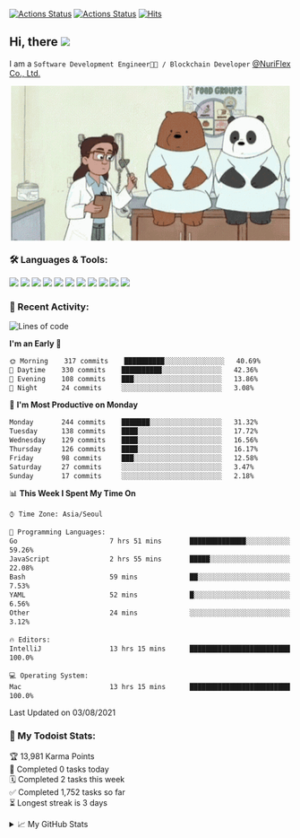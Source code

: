 
[![Actions Status](https://github.com/ddok2/ddok2/workflows/Todoist%20Readme/badge.svg)](https://github.com/ddok2/ddok2/actions)
[![Actions Status](https://github.com/ddok2/ddok2/workflows/wakatime-stats/badge.svg)](https://github.com/ddok2/ddok2/actions)
[![Hits](https://hits.seeyoufarm.com/api/count/incr/badge.svg?url=https%3A%2F%2Fgithub.com%2Fddok2&count_bg=%23FF9595&title_bg=%23555555&icon=github.svg&icon_color=%23FFFFFF&title=hits&edge_flat=false)](https://hits.seeyoufarm.com)

<!-- ![visitors](https://visitor-badge.laobi.icu/badge?page_id=ddok2.ddok2) -->
## Hi, there <img src="https://raw.githubusercontent.com/MartinHeinz/MartinHeinz/master/wave.gif" width="25px">

I am a `Software Development Engineer🧑‍💻 / Blockchain Developer` [@NuriFlex Co., Ltd.](https://nuriflex.com)


<p align="center">
<img align="center" alt="GIF" src="img/debugging.gif" />
</p>


### 🛠 Languages & Tools:
<p>
    <img src="https://img.shields.io/badge/go-%2300ADD8.svg?&style=for-the-badge&logo=go&logoColor=white"/>
    <img src="https://img.shields.io/badge/node.js%20-%2343853D.svg?&style=for-the-badge&logo=node.js&logoColor=white"/>
    <img src="https://img.shields.io/badge/javascript%20-%23323330.svg?&style=for-the-badge&logo=javascript&logoColor=%23F7DF1E"/>
    <img src="https://img.shields.io/badge/typescript%20-%23007ACC.svg?&style=for-the-badge&logo=typescript&logoColor=white"/>
    <img src="https://img.shields.io/badge/python%20-%2314354C.svg?&style=for-the-badge&logo=python&logoColor=white"/>
    <img src="https://img.shields.io/badge/react%20-%2320232a.svg?&style=for-the-badge&logo=react&logoColor=%2361DAFB"/>
    <img src="https://img.shields.io/badge/AWS%20-%23FF9900.svg?&style=for-the-badge&logo=amazon-aws&logoColor=white"/>
    <img src="https://img.shields.io/badge/Google%20Cloud%20-%234285F4.svg?&style=for-the-badge&logo=google-cloud&logoColor=white"/>
    <img src="https://img.shields.io/badge/docker%20-%230db7ed.svg?&style=for-the-badge&logo=docker&logoColor=white"/>
    <img src="https://img.shields.io/badge/kubernetes%20-%23326ce5.svg?&style=for-the-badge&logo=kubernetes&logoColor=white"/>
    <img src="https://img.shields.io/badge/ansible%20-%231A1918.svg?&style=for-the-badge&logo=ansible&logoColor=white"/>
</p>

### 🌈 Recent Activity:
<!--START_SECTION:waka-->
![Lines of code](https://img.shields.io/badge/From%20Hello%20World%20I%27ve%20Written-710662%20lines%20of%20code-blue)

**I'm an Early 🐤** 

```text
🌞 Morning    317 commits    ██████████░░░░░░░░░░░░░░░   40.69% 
🌆 Daytime    330 commits    ██████████░░░░░░░░░░░░░░░   42.36% 
🌃 Evening    108 commits    ███░░░░░░░░░░░░░░░░░░░░░░   13.86% 
🌙 Night      24 commits     ░░░░░░░░░░░░░░░░░░░░░░░░░   3.08%

```
📅 **I'm Most Productive on Monday** 

```text
Monday       244 commits    ███████░░░░░░░░░░░░░░░░░░   31.32% 
Tuesday      138 commits    ████░░░░░░░░░░░░░░░░░░░░░   17.72% 
Wednesday    129 commits    ████░░░░░░░░░░░░░░░░░░░░░   16.56% 
Thursday     126 commits    ████░░░░░░░░░░░░░░░░░░░░░   16.17% 
Friday       98 commits     ███░░░░░░░░░░░░░░░░░░░░░░   12.58% 
Saturday     27 commits     ░░░░░░░░░░░░░░░░░░░░░░░░░   3.47% 
Sunday       17 commits     ░░░░░░░░░░░░░░░░░░░░░░░░░   2.18%

```


📊 **This Week I Spent My Time On** 

```text
⌚︎ Time Zone: Asia/Seoul

💬 Programming Languages: 
Go                       7 hrs 51 mins       ██████████████░░░░░░░░░░░   59.26% 
JavaScript               2 hrs 55 mins       █████░░░░░░░░░░░░░░░░░░░░   22.08% 
Bash                     59 mins             ██░░░░░░░░░░░░░░░░░░░░░░░   7.53% 
YAML                     52 mins             █░░░░░░░░░░░░░░░░░░░░░░░░   6.56% 
Other                    24 mins             ░░░░░░░░░░░░░░░░░░░░░░░░░   3.12%

🔥 Editors: 
IntelliJ                 13 hrs 15 mins      █████████████████████████   100.0%

💻 Operating System: 
Mac                      13 hrs 15 mins      █████████████████████████   100.0%

```


 Last Updated on 03/08/2021
<!--END_SECTION:waka-->

### 🚧 My Todoist Stats:
<!-- TODO-IST:START -->
🏆  13,981 Karma Points           
🌸  Completed 0 tasks today           
🗓  Completed 2 tasks this week           
✅  Completed 1,752 tasks so far           
⏳  Longest streak is 3 days
<!-- TODO-IST:END -->

<details>
<summary>📈 My GitHub Stats</summary>
<p align="center"> <img src="https://github-readme-stats.vercel.app/api?username=ddok2&show_icons=true" alt="ddok2" />
</details>

